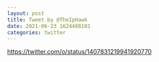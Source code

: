 ```yaml
--- 
layout: post 
title: Tweet by @TheIpHawk 
date: 2021-06-23 1624488101 
categories: twitter 
--- 
```

https://twitter.com/o/status/1407831219941920770